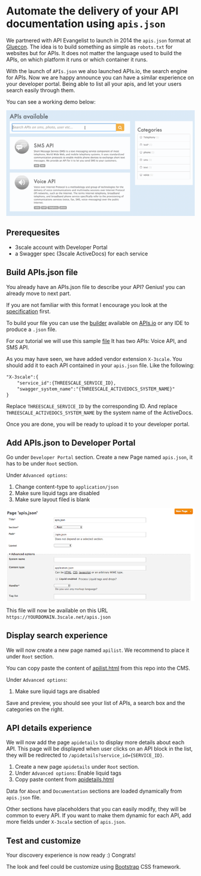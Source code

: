 # Automate the delivery of your API documentation using `apis.json`

We partnered with API Evangelist to launch in 2014 the `apis.json` format at [Gluecon](https://www.programmableweb.com/news/apis.io-and-apis.json-launched-gluecon-to-make-api-discoverability-more-search/2014/05/21). The idea is to build something as simple as `robots.txt` for websites but for APIs.
It does not matter the language used to build the APIs, on which platform it runs or which container it runs.

With the launch of `APIs.json` we also launched APIs.io, the search engine for APIs.
Now we are happy announce you can have a similar experience on your developer portal.
Being able to list all your apis, and let your users search easily through them.

You can see a working demo below:

![search experience](../img/search.gif)

## Prerequesites

* 3scale account with Developer Portal
* a Swagger spec (3scale ActiveDocs) for each service

## Build APIs.json file

You already have an APIs.json file to describe your API? Genius! you can already move to next part.

If you are not familiar with this format I encourage you look at the [specification](https://apisjson.org) first.

To build your file you can use the [builder](http://apis.io/builder) available on [APIs.io](http://apis.io) or any IDE to produce a `.json` file.

For our tutorial we will use this sample [file](../apis.json)
It has two APIs: Voice API, and SMS API.

As you may have seen, we have added vendor extension `X-3scale`. You should add it to each API contained in your `apis.json` file.
Like the following:

```
"X-3scale":{
	"service_id":{THREESCALE_SERVICE_ID},
	"swagger_system_name":"{THREESCALE_ACTIVEDOCS_SYSTEM_NAME}"
}
```

Replace `THREESCALE_SERVICE_ID` by the corresponding ID.
And replace `THREESCALE_ACTIVEDOCS_SYSTEM_NAME` by the system name of the ActiveDocs.

Once you are done, you will be ready to upload it to your developer portal.

## Add APIs.json to Developer Portal

Go under `Developer Portal` section.
Create a new Page named `apis.json`, it has to be under `Root` section.

Under `Advanced options`:

1. Change content-type to `application/json`
2. Make sure liquid tags are disabled
3. Make sure layout filed is blank

![](../img/DevPortal_create_apis.json_page.png)

This file will now be available on this URL `https://YOURDOMAIN.3scale.net/apis.json`

## Display search experience

We will now create a new page named `apilist`.
We recommend to place it under `Root` section.

You can copy paste the content of [apilist.html](../apilist.html) from this repo into the CMS.

Under `Advanced options`:

1. Make sure liquid tags are disabled

Save and preview, you should see your list of APIs, a search box and the categories on the right.

## API details experience

We will now add the page `apidetails` to display more details about each API.
This page will be displayed when user clicks on an API block in the list, they will be redirected to `/apidetails?service_id={SERVICE_ID}`.

1. Create a new page `apidetails` under `Root` section.
2. Under `Advanced options`: Enable liquid tags
3. Copy paste content from [apidetails.html](../apidetails.html)

Data for `About` and `Documentation` sections are loaded dynamically from `apis.json` file.

Other sections have placeholders that you can easily modify, they will be common to every API. If you want to make them dynamic for each API, add more fields under `X-3scale` section of `apis.json`.

## Test and customize

Your discovery experience is now ready :) Congrats!

The look and feel could be customize using [Bootstrap](https://getbootstrap.com) CSS framework.
